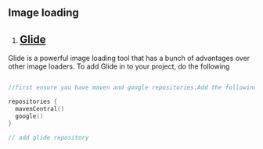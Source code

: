 ## Image loading

1. ## [Glide](https://www.google.com/url?sa=t&rct=j&q=&esrc=s&source=web&cd=&cad=rja&uact=8&ved=2ahUKEwikoaX5kPbrAhUFrxoKHcQeB8IQFjAAegQIAxAB&url=https%3A%2F%2Fgithub.com%2Fbumptech%2Fglide&usg=AOvVaw0fHFdq84xxgrLwKnRikfpc)

Glide is a powerful image loading tool that has a bunch of advantages over other image loaders. 
To add Glide in to your project, do the following
```Kotlin

//first ensure you have maven and google repositories.Add the followind to build.gradle file

repositories {
  mavenCentral()
  google()
}

// add glide repository




